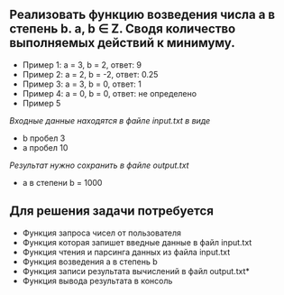 ## Реализовать функцию возведения числа а в степень b. a, b ∈ Z. Сводя количество выполняемых действий к минимуму.
 * Пример 1: а = 3, b = 2, ответ: 9
 * Пример 2: а = 2, b = -2, ответ: 0.25
 * Пример 3: а = 3, b = 0, ответ: 1
 * Пример 4: а = 0, b = 0, ответ: не определено
 * Пример 5

 *Входные данные находятся в файле input.txt в виде*
 * b пробел 3
 * a пробел 10

 *Результат нужно сохранить в файле output.txt*
 * a в степени b = 1000

## Для решения задачи потребуется
* Функция запроса чисел от пользователя 
* Функция которая запишет введные данные в файл input.txt 
* Функция чтения и парсинга данных из файла input.txt 
* Функция возведения a в степень b 
* Функция записи результата вычислений в файл output.txt*
* Функция вывода результата в консоль
